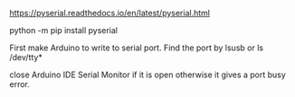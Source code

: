 https://pyserial.readthedocs.io/en/latest/pyserial.html

python -m pip install pyserial

First make Arduino to write to serial port.
Find the port by lsusb or ls /dev/tty*

close Arduino IDE Serial Monitor if it is open otherwise it gives a port busy error.


